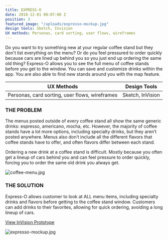 ```yaml
---
title: EXPRESS-O
date: 2018-12-01 00:07:00 Z
position: 3
featured_image: "/uploads/expresso-mockup.jpg"
design tools: Sketch, Invision
UX methods: Personas, card sorting, user flows, wireframes
---
```


Do you want to try something new at your regular coffee stand but they don't list everything on the menu? Or do you feel pressured to order quickly because cars are lined up behind you so you just end up ordering the same old thing? Express-O allows you to see the full menu of coffee stands before you get to the window. You can save and customize drinks within the app. You are also able to find new stands around you with the map feature.

| UX Methods                                    | Design Tools           |
|-----------------------------------------------|------------------------|
| Personas, card sorting, user flows, wireframes| Sketch, InVision       |

### THE PROBLEM

The menus posted outside of every coffee stand all show the same generic drinks: espresso, americano, mocha, etc. However, the majority of coffee stands have a lot more options, including specialty drinks, but they aren’t posted anywhere. Menus also don’t include all the different flavors that coffee stands have to offer, and often flavors differ between each stand.

Ordering a new drink at a coffee stand is difficult. Mostly because you often get a lineup of cars behind you and can feel pressure to order quickly, forcing you to order the same old drink you always get. 

![coffee-menu.jpg](/uploads/coffee-menu.jpg)

### THE SOLUTION

Express-O allows customer to look at ALL menu items, including specialty drinks and flavors before getting to the coffee stand window. Customers can add drinks to their favorites, allowing for quick ordering, avoiding a long lineup of cars.

[View InVision Prototype](https://invis.io/JWPFGRWA5FT#/332278210_Homepage)

![expresso-mockup.jpg](/uploads/expresso-mockup.jpg)